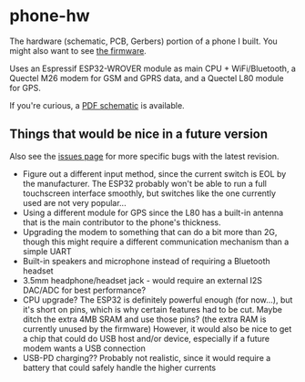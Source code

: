 # phone-hw
The hardware (schematic, PCB, Gerbers) portion of a phone I built. You might also want to see [the firmware](https://github.com/thatoddmailbox/phone-fw).

Uses an Espressif ESP32-WROVER module as main CPU + WiFi/Bluetooth, a Quectel M26 modem for GSM and GPRS data, and a Quectel L80 module for GPS.

If you're curious, a [PDF schematic](./mfg/phone-hw.pdf) is available.

## Things that would be nice in a future version
Also see the [issues page](https://github.com/thatoddmailbox/phone-hw/issues) for more specific bugs with the latest revision.
* Figure out a different input method, since the current switch is EOL by the manufacturer. The ESP32 probably won't be able to run a full touchscreen interface smoothly, but switches like the one currently used are not very popular...
* Using a different module for GPS since the L80 has a built-in antenna that is the main contributor to the phone's thickness.
* Upgrading the modem to something that can do a bit more than 2G, though this might require a different communication mechanism than a simple UART
* Built-in speakers and microphone instead of requiring a Bluetooth headset
* 3.5mm headphone/headset jack - would require an external I2S DAC/ADC for best performance?
* CPU upgrade? The ESP32 is definitely powerful enough (for now...), but it's short on pins, which is why certain features had to be cut. Maybe ditch the extra 4MB SRAM and use those pins? (the extra RAM is currently unused by the firmware) However, it would also be nice to get a chip that could do USB host and/or device, especially if a future modem wants a USB connection
* USB-PD charging?? Probably not realistic, since it would require a battery that could safely handle the higher currents